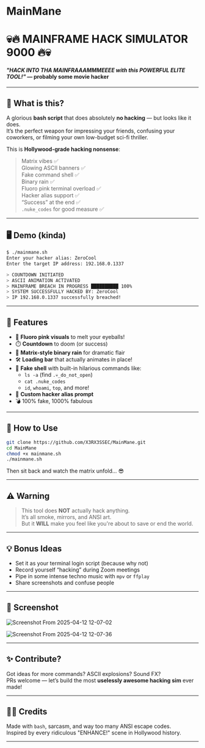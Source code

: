 # MainMane

# 💀🔥 MAINFRAME HACK SIMULATOR 9000 🔥💀
#### *"HACK INTO THA MAINFRAAAMMMEEEE with this POWERFUL ELITE TOOL!"* — probably some movie hacker

---

## 🧠 What is this?

A glorious **bash script** that does absolutely **no hacking** — but looks like it does.  
It’s the perfect weapon for impressing your friends, confusing your coworkers, or filming your own low-budget sci-fi thriller.

This is **Hollywood-grade hacking nonsense**:
> Matrix vibes ✅  
> Glowing ASCII banners ✅  
> Fake command shell ✅  
> Binary rain ✅  
> Fluoro pink terminal overload ✅  
> Hacker alias support ✅  
> “Success” at the end ✅  
> `.nuke_codes` for good measure ✅  

---

## 🖥️ Demo (kinda)

```bash
$ ./mainmane.sh
Enter your hacker alias: ZeroCool
Enter the target IP address: 192.168.0.1337

> COUNTDOWN INITIATED
> ASCII ANIMATION ACTIVATED
> MAINFRAME BREACH IN PROGRESS ██████████ 100%
> SYSTEM SUCCESSFULLY HACKED BY: ZeroCool
> IP 192.168.0.1337 successfully breached!
```

---

## 🎯 Features

- 🎨 **Fluoro pink visuals** to melt your eyeballs!
- ⏱️ **Countdown** to doom (or success)
- 💾 **Matrix-style binary rain** for dramatic flair
- 🛠️ **Loading bar** that actually animates in place!
- 🔐 **Fake shell** with built-in hilarious commands like:
  - `ls -a` (find `.💀_do_not_open`)
  - `cat .nuke_codes`
  - `id`, `whoami`, `top`, and more!
- 👤 **Custom hacker alias prompt**
- 💣 100% fake, 1000% fabulous

---

## 🚀 How to Use

```bash
git clone https://github.com/X3RX3SSEC/MainMane.git
cd MainMane
chmod +x mainmane.sh
./mainmane.sh
```

Then sit back and watch the matrix unfold... 😎

---

## ⚠️ Warning

> This tool does **NOT** actually hack anything.  
> It’s all smoke, mirrors, and ANSI art.  
> But it **WILL** make you feel like you're about to save or end the world.

---

## 💡 Bonus Ideas

- Set it as your terminal login script (because why not)
- Record yourself “hacking” during Zoom meetings
- Pipe in some intense techno music with `mpv` or `ffplay`
- Share screenshots and confuse people

---

## 📸 Screenshot

![Screenshot From 2025-04-12 12-07-02](https://github.com/user-attachments/assets/0215136f-c64a-4794-bc02-a2ee20ca6801)


![Screenshot From 2025-04-12 12-07-36](https://github.com/user-attachments/assets/977200b6-29ef-46e6-9e3f-d872ee09ba61)

---

## ✨ Contribute?

Got ideas for more commands? ASCII explosions? Sound FX?  
PRs welcome — let’s build the most **uselessly awesome hacking sim** ever made!

---

## 🧙‍♂️ Credits

Made with `bash`, sarcasm, and way too many ANSI escape codes.  
Inspired by every ridiculous "ENHANCE!" scene in Hollywood history.

---
